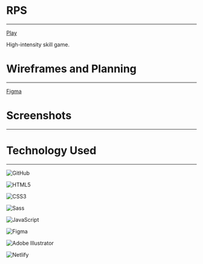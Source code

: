 # RPS

---

[Play]()

High-intensity skill game.

# Wireframes and Planning

---

[Figma]()

# Screenshots

---

<!-- ![Favicon](images/RPSfavicon.png)

![Gameboard](images/RPS-UI.png)

![Darkmode](images/darkmode-ui.png) -->

# Technology Used

---

![GitHub](https://a11ybadges.com/badge?logo=github)

![HTML5](https://a11ybadges.com/badge?logo=html5)

![CSS3](https://a11ybadges.com/badge?logo=css3)

![Sass](https://a11ybadges.com/badge?logo=sass)

![JavaScript](https://a11ybadges.com/badge?logo=javascript)

![Figma](https://a11ybadges.com/badge?logo=figma)

![Adobe Illustrator](https://a11ybadges.com/badge?logo=adobeillustrator)

![Netlify](https://a11ybadges.com/badge?logo=netlify)
